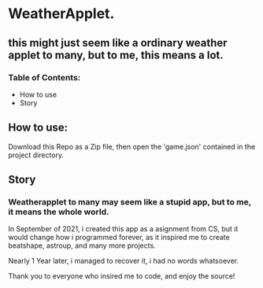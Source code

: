 # WeatherApplet.
## this might just seem like a ordinary weather applet to many, but to me, this means a lot.

### Table of Contents:
- How to use
- Story

## How to use:
Download this Repo as a Zip file, then open the 'game.json' contained in the project directory.

## Story
### Weatherapplet to many may seem like a stupid app, but to me, it means the whole world.

In September of 2021, i created this app as a asignment from CS, but it would change how i programmed forever, as it inspired me to create beatshape, astroup, and many more projects.

Nearly 1 Year later, i managed to recover it, i had no words whatsoever.

Thank you to everyone who insired me to code, and enjoy the source!

